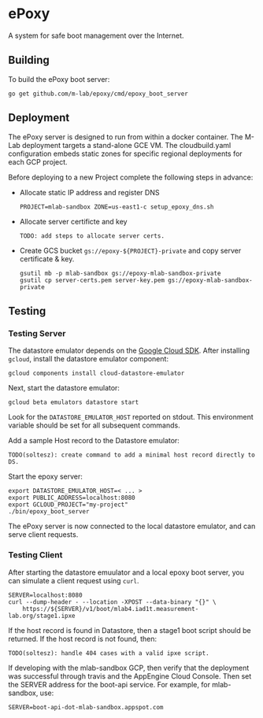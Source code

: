 # ePoxy

A system for safe boot management over the Internet.

## Building

To build the ePoxy boot server:

    go get github.com/m-lab/epoxy/cmd/epoxy_boot_server

## Deployment

The ePoxy server is designed to run from within a docker container. The M-Lab
deployment targets a stand-alone GCE VM. The cloudbuild.yaml configuration
embeds static zones for specific regional deployments for each GCP project.

Before deploying to a new Project complete the following steps in advance:

* Allocate static IP address and register DNS

      PROJECT=mlab-sandbox ZONE=us-east1-c setup_epoxy_dns.sh

* Allocate server certificte and key

      TODO: add steps to allocate server certs.

* Create GCS bucket `gs://epoxy-${PROJECT}-private` and copy server certificate
  & key.

      gsutil mb -p mlab-sandbox gs://epoxy-mlab-sandbox-private
      gsutil cp server-certs.pem server-key.pem gs://epoxy-mlab-sandbox-private


## Testing

### Testing Server

The datastore emulator depends on the [Google Cloud
SDK](https://cloud.google.com/sdk/downloads). After installing `gcloud`,
install the datastore emulator component:

    gcloud components install cloud-datastore-emulator

Next, start the datastore emulator:

    gcloud beta emulators datastore start

Look for the `DATASTORE_EMULATOR_HOST` reported on stdout. This environment
variable should be set for all subsequent commands.

Add a sample Host record to the Datastore emulator:

    TODO(soltesz): create command to add a minimal host record directly to DS.

Start the epoxy server:

    export DATASTORE_EMULATOR_HOST=< ... >
    export PUBLIC_ADDRESS=localhost:8080
    export GCLOUD_PROJECT="my-project"
    ./bin/epoxy_boot_server

The ePoxy server is now connected to the local datastore emulator, and can
serve client requests.

### Testing Client

After starting the datastore emuulator and a local epoxy boot server, you can
simulate a client request using `curl`.

    SERVER=localhost:8080
    curl --dump-header - --location -XPOST --data-binary "{}" \
        https://${SERVER}/v1/boot/mlab4.iad1t.measurement-lab.org/stage1.ipxe

If the host record is found in Datastore, then a stage1 boot script should be
returned. If the host record is not found, then:

    TODO(soltesz): handle 404 cases with a valid ipxe script.

If developing with the mlab-sandbox GCP, then verify that the deployment was
successful through travis and the AppEngine Cloud Console. Then set the SERVER
address for the boot-api service. For example, for mlab-sandbox, use:

    SERVER=boot-api-dot-mlab-sandbox.appspot.com

